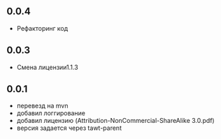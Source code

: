 0.0.4
-----------------------------

- Рефакторинг код

0.0.3
-----------------------------

- Смена лицензии1.1.3

0.0.1
------------------------------

- перевезд на mvn
- добавил логгирование
- добавил лицензию (Attribution-NonCommercial-ShareAlike 3.0.pdf)
- версия задается через tawt-parent